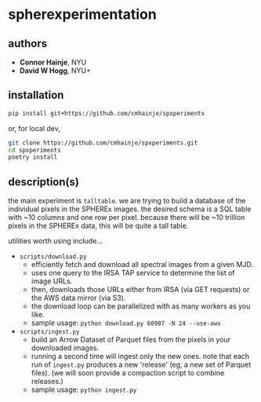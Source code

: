 # spherexperimentation

## authors

- **Connor Hainje**, NYU
- **David W Hogg**, NYU+

## installation

```bash
pip install git+https://github.com/cmhainje/spxperiments
```

or, for local dev,

```bash
git clone https://github.com/cmhainje/spxperiments.git
cd spxperiments
poetry install
```

## description(s)

the main experiment is `talltable`.
we are trying to build a database of the individual pixels in the SPHEREx images.
the desired schema is a SQL table with ~10 columns and one row per pixel.
because there will be ~10 trillion pixels in the SPHEREx data, this will be quite a tall table.

utilities worth using include...

- `scripts/download.py`
    - efficiently fetch and download all spectral images from a given MJD.
    - uses one query to the IRSA TAP service to determine the list of image URLs.
    - then, downloads those URLs either from IRSA (via GET requests) or the AWS data mirror (via S3).
    - the download loop can be parallelized with as many workers as you like.
    - sample usage: `python download.py 60907 -N 24 --use-aws`
- `scripts/ingest.py`
    - build an Arrow Dataset of Parquet files from the pixels in your downloaded images.
    - running a second time will ingest only the new ones.
      note that each run of `ingest.py` produces a new 'release' (eg, a new set of Parquet files).
      (we will soon provide a compaction script to combine releases.)
    - sample usage: `python ingest.py`

